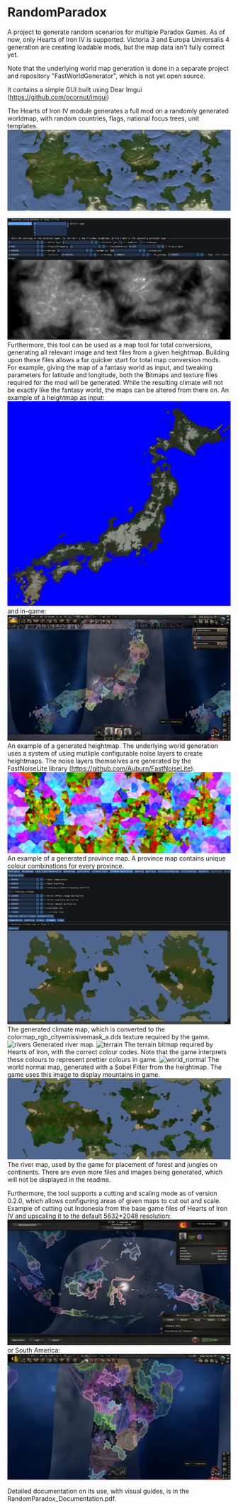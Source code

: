 # RandomParadox
A project to generate random scenarios for multiple Paradox Games.
As of now, only Hearts of Iron IV is supported.
Victoria 3 and Europa Universalis 4 generation are creating loadable mods, but the map data isn't fully correct yet.

Note that the underlying world map generation is done in a separate project and repository "FastWorldGenerator", which is not yet open source.

It contains a simple GUI built using Dear Imgui (https://github.com/ocornut/imgui)

The Hearts of Iron IV module generates a full mod on a randomly generated worldmap, with random countries, flags, national focus trees, unit templates.
![worldmap](https://github.com/panik4/RandomParadox/blob/main/images/worldmap.png?raw=true)

![heightmap](https://github.com/panik4/RandomParadox/blob/main/images/heightmap.png?raw=true)
Furthermore, this tool can be used as a map tool for total conversions, generating all relevant image and text files from a given heightmap. Building upon these files allows a far quicker start for total map conversion mods.
For example, giving the map of a fantasy world as input, and tweaking parameters for latitude and longitude, both the Bitmaps and texture files required for the mod will be generated.
While the resulting climate will not be exactly like the fantasy world, the maps can be altered from there on.
An example of a heightmap as input:
![japan_generated](https://github.com/panik4/RandomParadox/blob/main/images/japan_generated.png?raw=true)
and in-game:
![japan_generated_ingame](https://github.com/panik4/RandomParadox/blob/main/images/japan_generated_ingame.jpg?raw=true)
An example of a generated heightmap. The underlying world generation uses a system of using mutliple configurable noise layers to create heightmaps. The noise layers themselves are generated by the FastNoiseLite library (https://github.com/Auburn/FastNoiseLite).
![provinces](https://github.com/panik4/RandomParadox/blob/main/images/provinces.png?raw=true)
An example of a generated province map. A province map contains unique colour combinations for every province.
![climate](https://github.com/panik4/RandomParadox/blob/main/images/climate.png?raw=true)
The generated climate map, which is converted to the colormap_rgb_cityemissivemask_a.dds texture required by the game.
![rivers](https://github.com/panik4/RandomParadox/blob/main/images/rivers.png?raw=true)
Generated river map.
![terrain](https://github.com/panik4/RandomParadox/blob/main/images/terrain.png?raw=true)
The terrain bitmap required by Hearts of Iron, with the correct colour codes. Note that the game interprets these colours to represent prettier colours in game.
![world_normal](https://github.com/panik4/RandomParadox/blob/main/images/world_normal.png?raw=true)
The world normal map, generated with a Sobel Filter from the heightmap. The game uses this image to display mountains in game.
![rivers](https://github.com/panik4/RandomParadox/blob/main/images/trees.png?raw=true)
The river map, used by the game for placement of forest and jungles on continents.
There are even more files and images being generated, which will not be displayed in the readme.

Furthermore, the tool supports a cutting and scaling mode as of version 0.2.0, which allows configuring areas of given maps to cut out and scale.
Example of cutting out Indonesia from the base game files of Hearts of Iron IV and upscaling it to the default 5632*2048 resolution:
![indon_cut](https://github.com/panik4/RandomParadox/blob/main/images/indon_cut.jpg?raw=true)
or South America:
![south_america_cut](https://github.com/panik4/RandomParadox/blob/main/images/south_america_cut.jpg?raw=true)

Detailed documentation on its use, with visual guides, is in the RandomParadox_Documentation.pdf.
